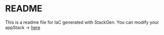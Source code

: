 # README
This is a readme file for IaC generated with StackGen.
You can modify your appStack -> [here](http://main.dev.stackgen.com/appstacks/11043eb0-b37a-4694-b1d9-a9c887d8a712)
